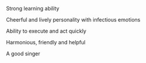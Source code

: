 Strong learning ability

Cheerful and lively personality with infectious emotions

Ability to execute and act quickly

Harmonious, friendly and helpful

A good singer